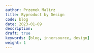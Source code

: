 ```yaml
---
author: Przemek Malirz
title: Byproduct by Design
code: blog
date: 2023-01-09
description: 
draft: true
keywords: [blog, innersource, design]
weight: 1
---
```

